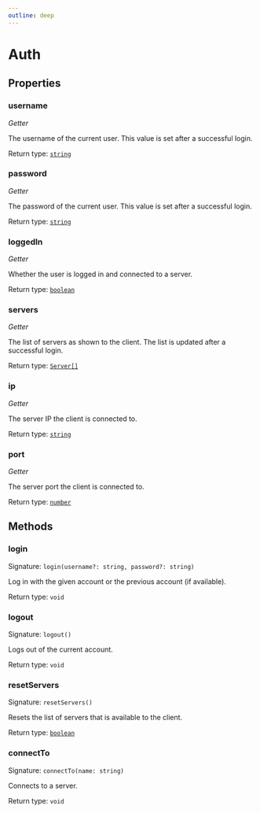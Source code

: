 ```yaml
---
outline: deep
---
```

# Auth



## Properties

### username
*Getter*

The username of the current user. This value is set after a successful login.


Return type: <code><a href="https://developer.mozilla.org/en-US/docs/Web/JavaScript/Reference/Global_Objects/String">string</a></code>

### password
*Getter*

The password of the current user. This value is set after a successful login.


Return type: <code><a href="https://developer.mozilla.org/en-US/docs/Web/JavaScript/Reference/Global_Objects/String">string</a></code>

### loggedIn
*Getter*

Whether the user is logged in and connected to a server.


Return type: <code><a href="https://developer.mozilla.org/en-US/docs/Web/JavaScript/Reference/Global_Objects/Boolean">boolean</a></code>

### servers
*Getter*

The list of servers as shown to the client. The list is updated after a successful login.


Return type: <code><a href="/api/struct/server">Server[]</a></code>

### ip
*Getter*

The server IP the client is connected to.


Return type: <code><a href="https://developer.mozilla.org/en-US/docs/Web/JavaScript/Reference/Global_Objects/String">string</a></code>

### port
*Getter*

The server port the client is connected to.


Return type: <code><a href="https://developer.mozilla.org/en-US/docs/Web/JavaScript/Reference/Global_Objects/Number">number</a></code>

## Methods

### login
Signature: `login(username?: string, password?: string)`

Log in with the given account or the previous account (if available).


Return type: `void`

### logout
Signature: `logout()`

Logs out of the current account.


Return type: `void`

### resetServers
Signature: `resetServers()`

Resets the list of servers that is available to the client.


Return type: <code><a href="https://developer.mozilla.org/en-US/docs/Web/JavaScript/Reference/Global_Objects/Boolean">boolean</a></code>

### connectTo
Signature: `connectTo(name: string)`

Connects to a server.


Return type: `void`
